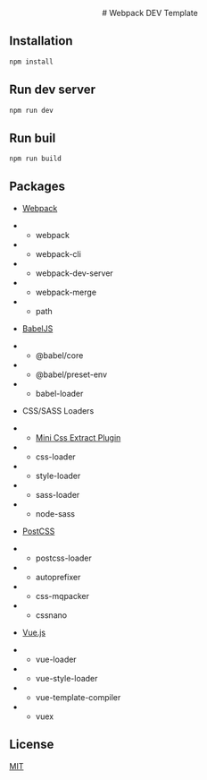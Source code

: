 <p align="center"># Webpack DEV Template</p>

## Installation

```bash
npm install
```

## Run dev server

```bash
npm run dev
```

## Run buil

```bash
npm run build
```

## Packages

- [Webpack](https://webpack.js.org/)
- - webpack
- - webpack-cli
- - webpack-dev-server
- - webpack-merge

- - path

- [BabelJS](https://babeljs.io/)
- - @babel/core
- - @babel/preset-env
- - babel-loader

- CSS/SASS Loaders
- - [Mini Css Extract Plugin](https://webpack.js.org/plugins/mini-css-extract-plugin/)
- - css-loader
- - style-loader
- - sass-loader
- - node-sass

- [PostCSS](https://postcss.org/)
- - postcss-loader
- - autoprefixer
- - css-mqpacker
- - cssnano

- [Vue.js](https://vuejs.org/)
- - vue-loader
- - vue-style-loader
- - vue-template-compiler
- - vuex

## License
[MIT](https://choosealicense.com/licenses/mit/)